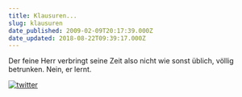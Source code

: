 ```yaml
---
title: Klausuren...
slug: klausuren
date_published: 2009-02-09T20:17:39.000Z
date_updated: 2018-08-22T09:39:17.000Z
---
```


Der feine Herr verbringt seine Zeit also nicht wie sonst üblich, völlig betrunken. Nein, er lernt.

[![twitter](//picdump.thafaker.de/2009/02/twitter.png)](http://twitter.com/thafaker/status/1191937105)
